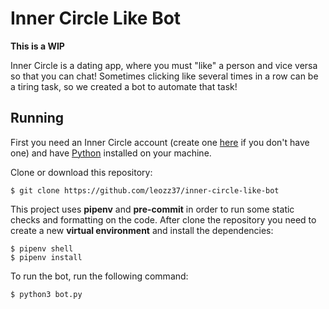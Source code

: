 # Inner Circle Like Bot

**This is a WIP**

Inner Circle is a dating app, where you must "like" a person and vice versa so that you can chat!
Sometimes clicking like several times in a row can be a tiring task, so we created a bot to automate that task!

## Running

First you need an Inner Circle account (create one [here](https://theinnercircle.co/) if you don't have one) and
have [Python](https://www.python.org/downloads/) installed on your machine.

Clone or download this repository:

```shell
$ git clone https://github.com/leozz37/inner-circle-like-bot
```

This project uses **pipenv** and **pre-commit** in order to run some static
checks and formatting on the code. After clone the repository you need to create
a new **virtual environment** and install the dependencies:

```shell
$ pipenv shell
$ pipenv install
```

To run the bot, run the following command:

```shell
$ python3 bot.py
```

